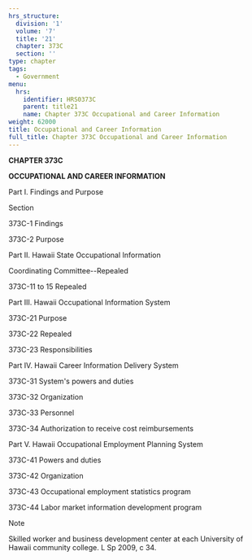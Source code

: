 ```yaml
---
hrs_structure:
  division: '1'
  volume: '7'
  title: '21'
  chapter: 373C
  section: ''
type: chapter
tags:
  - Government
menu:
  hrs:
    identifier: HRS0373C
    parent: title21
    name: Chapter 373C Occupational and Career Information
weight: 62000
title: Occupational and Career Information
full_title: Chapter 373C Occupational and Career Information
---
```

**CHAPTER 373C**

**OCCUPATIONAL AND CAREER INFORMATION**

Part I. Findings and Purpose

Section

373C-1 Findings

373C-2 Purpose

Part II. Hawaii State Occupational Information

Coordinating Committee--Repealed

373C-11 to 15 Repealed

Part III. Hawaii Occupational Information System

373C-21 Purpose

373C-22 Repealed

373C-23 Responsibilities

Part IV. Hawaii Career Information Delivery System

373C-31 System's powers and duties

373C-32 Organization

373C-33 Personnel

373C-34 Authorization to receive cost reimbursements

Part V. Hawaii Occupational Employment Planning System

373C-41 Powers and duties

373C-42 Organization

373C-43 Occupational employment statistics program

373C-44 Labor market information development program

Note

Skilled worker and business development center at each University of Hawaii community college. L Sp 2009, c 34.